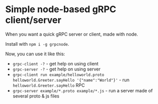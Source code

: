 # Simple node-based gRPC client/server

When you want a quick gRPC server or client, made with node.

Install with `npm i -g grpcnode`.

Now, you can use it like this:

- `grpc-client -?` - get help on using client
- `grpc-server -?` - get help on using server
- `grpc-client run example/helloworld.proto helloworld.Greeter.sayHello '{"name":"World"}'` - run `helloworld.Greeter.sayHello` RPC
- `grpc-server example/*.proto example/*.js` - run a server made of several proto & js files

